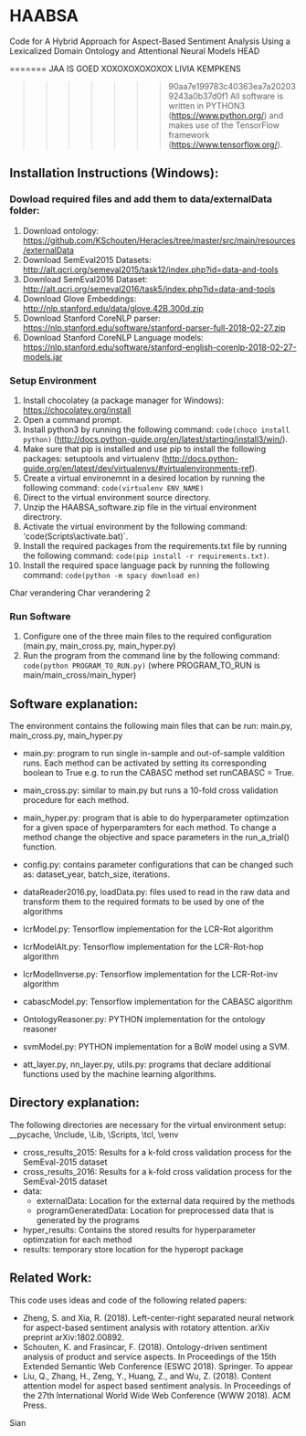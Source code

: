 # HAABSA
Code for A Hybrid Approach for Aspect-Based Sentiment Analysis Using a Lexicalized Domain Ontology and Attentional Neural Models
HEAD

=======
JAA IS GOED XOXOXOXOXOXOX LIVIA KEMPKENS 
>>>>>>> 90aa7e199783c40363ea7a202039243a0b37d0f1
All software is written in PYTHON3 (https://www.python.org/) and makes use of the TensorFlow framework (https://www.tensorflow.org/).

## Installation Instructions (Windows):
### Dowload required files and add them to data/externalData folder:
1. Download ontology: https://github.com/KSchouten/Heracles/tree/master/src/main/resources/externalData
2. Download SemEval2015 Datasets: http://alt.qcri.org/semeval2015/task12/index.php?id=data-and-tools
3. Download SemEval2016 Dataset: http://alt.qcri.org/semeval2016/task5/index.php?id=data-and-tools
4. Download Glove Embeddings: http://nlp.stanford.edu/data/glove.42B.300d.zip
5. Download Stanford CoreNLP parser: https://nlp.stanford.edu/software/stanford-parser-full-2018-02-27.zip
6. Download Stanford CoreNLP Language models: https://nlp.stanford.edu/software/stanford-english-corenlp-2018-02-27-models.jar

### Setup Environment
1. Install chocolatey (a package manager for Windows): https://chocolatey.org/install
2. Open a command prompt.
3. Install python3 by running the following command: `code(choco install python)` (http://docs.python-guide.org/en/latest/starting/install3/win/).
4. Make sure that pip is installed and use pip to install the following packages: setuptools and virtualenv (http://docs.python-guide.org/en/latest/dev/virtualenvs/#virtualenvironments-ref).
5. Create a virtual environemnt in a desired location by running the following command: `code(virtualenv ENV_NAME)`
6. Direct to the virtual environment source directory. 
7. Unzip the HAABSA_software.zip file in the virtual environment directrory. 
8. Activate the virtual environment by the following command: 'code(Scripts\activate.bat)`.
9. Install the required packages from the requirements.txt file by running the following command: `code(pip install -r requirements.txt)`.
10. Install the required space language pack by running the following command: `code(python -m spacy download en)`

Char verandering
Char verandering 2 

### Run Software
1. Configure one of the three main files to the required configuration (main.py, main_cross.py, main_hyper.py)
2. Run the program from the command line by the following command: `code(python PROGRAM_TO_RUN.py)` (where PROGRAM_TO_RUN is main/main_cross/main_hyper)

## Software explanation:
The environment contains the following main files that can be run: main.py, main_cross.py, main_hyper.py
- main.py: program to run single in-sample and out-of-sample valdition runs. Each method can be activated by setting its corresponding boolean to True e.g. to run the CABASC method set runCABASC = True.
- main_cross.py: similar to main.py but runs a 10-fold cross validation procedure for each method.
- main_hyper.py: program that is able to do hyperparameter optimzation for a given space of hyperparamters for each method. To change a method change the objective and space parameters in the run_a_trial() function.

- config.py: contains parameter configurations that can be changed such as: dataset_year, batch_size, iterations.

- dataReader2016.py, loadData.py: files used to read in the raw data and transform them to the required formats to be used by one of the algorithms

- lcrModel.py: Tensorflow implementation for the LCR-Rot algorithm
- lcrModelAlt.py: Tensorflow implementation for the LCR-Rot-hop algorithm
- lcrModelInverse.py: Tensorflow implementation for the LCR-Rot-inv algorithm
- cabascModel.py: Tensorflow implementation for the CABASC algorithm
- OntologyReasoner.py: PYTHON implementation for the ontology reasoner
- svmModel.py: PYTHON implementation for a BoW model using a SVM.

- att_layer.py, nn_layer.py, utils.py: programs that declare additional functions used by the machine learning algorithms.

## Directory explanation:
The following directories are necessary for the virtual environment setup: \__pycache, \Include, \Lib, \Scripts, \tcl, \venv
- cross_results_2015: Results for a k-fold cross validation process for the SemEval-2015 dataset
- cross_results_2016: Results for a k-fold cross validation process for the SemEval-2015 dataset
- data:
	- externalData: Location for the external data required by the methods
	- programGeneratedData: Location for preprocessed data that is generated by the programs
- hyper_results: Contains the stored results for hyperparameter optimzation for each method
- results: temporary store location for the hyperopt package

## Related Work: ##
This code uses ideas and code of the following related papers:
- Zheng, S. and Xia, R. (2018). Left-center-right separated neural network for aspect-based sentiment analysis with rotatory attention. arXiv preprint arXiv:1802.00892.
- Schouten, K. and Frasincar, F. (2018). Ontology-driven sentiment analysis of product and service aspects. In Proceedings of the 15th Extended Semantic Web Conference (ESWC 2018). Springer. To appear
- Liu, Q., Zhang, H., Zeng, Y., Huang, Z., and Wu, Z. (2018). Content attention model for aspect based sentiment analysis. In Proceedings of the 27th International World Wide Web Conference (WWW 2018). ACM Press.

Sian
